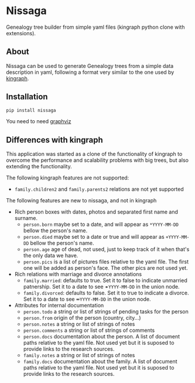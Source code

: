 # Nissaga

Genealogy tree builder from simple yaml files (kingraph python clone with extensions).

## About

Nissaga can be used to generate Genealogy trees
from a simple data description in yaml, following a format
very similar to the one used by [kingraph].

## Installation

```bash
pip install nissaga
```

You need to need [graphviz]

[kingraph]: https://github.com/rstacruz/kingraph
[graphviz]: https://graphviz.org

## Differences with kingraph

This application was started as a clone of the functionality of kingraph
to overcome the performance and scalability problems with big trees,
but also extending the functionality.

The following kingraph features are not supported:

- `family.children2` and `family.parents2` relations are not yet supported

The following features are new to nissaga, and not in kingraph

- Rich person boxes with dates, photos and separated first name and surname.
	- `person.born` maybe set to a date, and will appear as `*YYYY-MM-DD` bellow the person's name.
	- `person.died` maybe set to a date or true and will appear as `+YYYY-MM-DD` bellow the person's name.
	- `person.age` age of dead, not used, just to keep track of it when that's the only data we have.
	- `person.pics` is a list of pictures files relative to the yaml file. The first one will be added as person's face. The other pics are not used yet.
- Rich relations with marriage and divorce annotations
	- `family.married`: defaults to true. Set it to false to indicate unmarried patnership. Set it to a date to see `⚭YYYY-MM-DD` in the union node.
	- `family.divorced`: defaults to false. Set it to true to indicate a divorce. Set it to a date to see `⚮YYYY-MM-DD` in the union node.
- Attributes for internal documentation
	- `person.todo` a string or list of strings of pending tasks for the person
	- `person.from` origin of the person (country, city...)
	- `person.notes` a string or list of strings of notes
	- `person.comments` a string or list of strings of comments
	- `person.docs` documentation about the person. A list of document paths relative to the yaml file. Not used yet but it is suposed to provide links to the research sources.
	- `family.notes` a string or list of strings of notes
	- `family.docs` documentation about the family. A list of document paths relative to the yaml file. Not used yet but it is suposed to provide links to the research sources.






